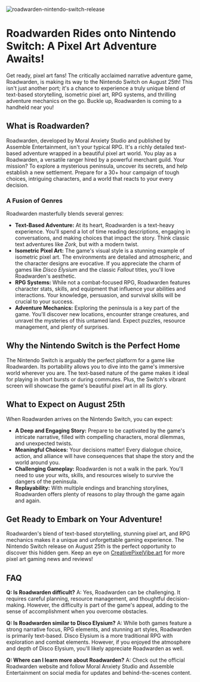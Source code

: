 ![roadwarden-nintendo-switch-release](https://images.pexels.com/photos/18920008/pexels-photo-18920008.jpeg?auto=compress&cs=tinysrgb&fit=crop&h=627&w=1200)

# Roadwarden Rides onto Nintendo Switch: A Pixel Art Adventure Awaits!

Get ready, pixel art fans! The critically acclaimed narrative adventure game, Roadwarden, is making its way to the Nintendo Switch on August 25th! This isn't just another port; it's a chance to experience a truly unique blend of text-based storytelling, isometric pixel art, RPG systems, and thrilling adventure mechanics on the go. Buckle up, Roadwarden is coming to a handheld near you!

## What is Roadwarden?

Roadwarden, developed by Moral Anxiety Studio and published by Assemble Entertainment, isn't your typical RPG. It's a richly detailed text-based adventure wrapped in a beautiful pixel art world. You play as a Roadwarden, a versatile ranger hired by a powerful merchant guild. Your mission? To explore a mysterious peninsula, uncover its secrets, and help establish a new settlement. Prepare for a 30+ hour campaign of tough choices, intriguing characters, and a world that reacts to your every decision.

### A Fusion of Genres

Roadwarden masterfully blends several genres:

*   **Text-Based Adventure:** At its heart, Roadwarden is a text-heavy experience. You'll spend a lot of time reading descriptions, engaging in conversations, and making choices that impact the story. Think classic text adventures like *Zork*, but with a modern twist.
*   **Isometric Pixel Art:** The game's visual style is a stunning example of isometric pixel art. The environments are detailed and atmospheric, and the character designs are evocative. If you appreciate the charm of games like *Disco Elysium* and the classic *Fallout* titles, you'll love Roadwarden's aesthetic.
*   **RPG Systems:** While not a combat-focused RPG, Roadwarden features character stats, skills, and equipment that influence your abilities and interactions. Your knowledge, persuasion, and survival skills will be crucial to your success.
*   **Adventure Mechanics:** Exploring the peninsula is a key part of the game. You'll discover new locations, encounter strange creatures, and unravel the mysteries of this untamed land. Expect puzzles, resource management, and plenty of surprises.

## Why the Nintendo Switch is the Perfect Home

The Nintendo Switch is arguably the perfect platform for a game like Roadwarden. Its portability allows you to dive into the game's immersive world wherever you are. The text-based nature of the game makes it ideal for playing in short bursts or during commutes. Plus, the Switch's vibrant screen will showcase the game's beautiful pixel art in all its glory.

## What to Expect on August 25th

When Roadwarden arrives on the Nintendo Switch, you can expect:

*   **A Deep and Engaging Story:** Prepare to be captivated by the game's intricate narrative, filled with compelling characters, moral dilemmas, and unexpected twists.
*   **Meaningful Choices:** Your decisions matter! Every dialogue choice, action, and alliance will have consequences that shape the story and the world around you.
*   **Challenging Gameplay:** Roadwarden is not a walk in the park. You'll need to use your wits, skills, and resources wisely to survive the dangers of the peninsula.
*   **Replayability:** With multiple endings and branching storylines, Roadwarden offers plenty of reasons to play through the game again and again.

## Get Ready to Embark on Your Adventure!

Roadwarden's blend of text-based storytelling, stunning pixel art, and RPG mechanics makes it a unique and unforgettable gaming experience. The Nintendo Switch release on August 25th is the perfect opportunity to discover this hidden gem. Keep an eye on [CreativePixelVibe.art](https://www.creativepixelvibe.art) for more pixel art gaming news and reviews!

## FAQ

**Q: Is Roadwarden difficult?**
A: Yes, Roadwarden can be challenging. It requires careful planning, resource management, and thoughtful decision-making. However, the difficulty is part of the game's appeal, adding to the sense of accomplishment when you overcome obstacles.

**Q: Is Roadwarden similar to Disco Elysium?**
A: While both games feature a strong narrative focus, RPG elements, and stunning art styles, Roadwarden is primarily text-based. Disco Elysium is a more traditional RPG with exploration and combat elements. However, if you enjoyed the atmosphere and depth of Disco Elysium, you'll likely appreciate Roadwarden as well.

**Q: Where can I learn more about Roadwarden?**
A: Check out the official Roadwarden website and follow Moral Anxiety Studio and Assemble Entertainment on social media for updates and behind-the-scenes content.